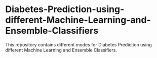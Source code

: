 # Diabetes-Prediction-using-different-Machine-Learning-and-Ensemble-Classifiers
This repository contains different modes for Diabetes Prediction using different Machine Learning and Ensemble Classifiers.
